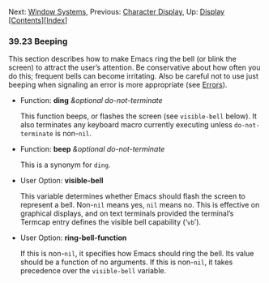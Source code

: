 

Next: [Window Systems](Window-Systems.html), Previous: [Character Display](Character-Display.html), Up: [Display](Display.html)   \[[Contents](index.html#SEC_Contents "Table of contents")]\[[Index](Index.html "Index")]

### 39.23 Beeping

This section describes how to make Emacs ring the bell (or blink the screen) to attract the user’s attention. Be conservative about how often you do this; frequent bells can become irritating. Also be careful not to use just beeping when signaling an error is more appropriate (see [Errors](Errors.html)).

*   Function: **ding** *\&optional do-not-terminate*

    This function beeps, or flashes the screen (see `visible-bell` below). It also terminates any keyboard macro currently executing unless `do-not-terminate` is non-`nil`.

<!---->

*   Function: **beep** *\&optional do-not-terminate*

    This is a synonym for `ding`.

<!---->

*   User Option: **visible-bell**

    This variable determines whether Emacs should flash the screen to represent a bell. Non-`nil` means yes, `nil` means no. This is effective on graphical displays, and on text terminals provided the terminal’s Termcap entry defines the visible bell capability (‘`vb`’).

<!---->

*   User Option: **ring-bell-function**

    If this is non-`nil`, it specifies how Emacs should ring the bell. Its value should be a function of no arguments. If this is non-`nil`, it takes precedence over the `visible-bell` variable.
